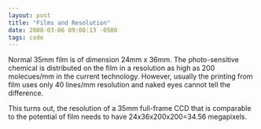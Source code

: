 ```yaml
---
layout: post
title: "Films and Resolution"
date: 2008-03-06 09:08:13 -0500
tags: code
---
```


Normal 35mm film is of dimension 24mm x 36mm. The photo-sensitive chemical is distributed on the film in a resolution as high as 200 molecues/mm in the current technology. However, usually the printing from film uses only 40 lines/mm resolution and naked eyes cannot tell the difference.

This turns out, the resolution of a 35mm full-frame CCD that is comparable to the potential of film needs to have 24x36x200x200=34.56 megapixels.
